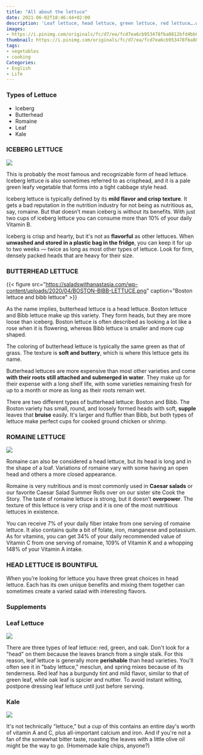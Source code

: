 ```yaml
---
title: "All about the lettuce"
date: 2021-06-02T18:46:44+02:00
description: 'Leaf lettuce, head lettuce, green lettuce, red lettuce….who knew there were so many kinds of lettuce? This is your handy guide to knowing what kind of lettuce your are eating with.'
images:
- https://i.pinimg.com/originals/fc/d7/ea/fcd7ea6cb953478fba8812bfd4bb871c.jpg
thumbnail: https://i.pinimg.com/originals/fc/d7/ea/fcd7ea6cb953478fba8812bfd4bb871c.jpg
tags:
- vegetables
- cooking
Categories:
- English
- Life
---
```


### Types of Lettuce

* Iceberg
* Butterhead
* Romaine
* Leaf
* Kale

### ICEBERG LETTUCE

![](https://thumbor.thedailymeal.com/epsdQkItviwDv6Wt3Ti2oEYCDY4=//https://www.thedailymeal.com/sites/default/files/story/2018/dreamstime_m_59125618.jpg)

This is probably the most famous and recognizable form of head lettuce. Iceberg lettuce is also sometimes referred to as crisphead, and it is a pale green leafy vegetable that forms into a tight cabbage style head.

Iceberg lettuce is typically defined by its **mild flavor and crisp texture**. It gets a bad reputation in the nutrition industry for not being as nutritious as, say, romaine. But that doesn’t mean iceberg is without its benefits. With just two cups of iceberg lettuce you can consume more than 10% of your daily Vitamin B.

Iceberg is crisp and hearty, but it's not as **flavorful** as other lettuces. When **unwashed and stored in a plastic bag in the fridge**, you can keep it for up to two weeks — twice as long as most other types of lettuce. Look for firm, densely packed heads that are heavy for their size.


### BUTTERHEAD LETTUCE

{{< figure src="https://saladswithanastasia.com/wp-content/uploads/2020/04/BOSTON-BIBB-LETTUCE.png"  caption="Boston lettuce and bibb lettuce" >}}

As the name implies, butterhead lettuce is a head lettuce. Boston lettuce and Bibb lettuce make up this variety. They form heads, but they are more loose than iceberg. Boston lettuce is often described as looking a lot like a rose when it is flowering, whereas Bibb lettuce is smaller and more cup shaped.

The coloring of butterhead lettuce is typically the same green as that of grass. The texture is **soft and buttery**, which is where this lettuce gets its name.

Butterhead lettuces are more expensive than most other varieties and come **with their roots still attached and submerged in water**. They make up for their expense with a long shelf life, with some varieties remaining fresh for up to a month or more as long as their roots remain wet.

There are two different types of butterhead lettuce: Boston and Bibb. The Boston variety has small, round, and loosely formed heads with soft, **supple** leaves that **bruise** easily. It's larger and fluffier than Bibb, but both types of lettuce make perfect cups for cooked ground chicken or shrimp.

### ROMAINE LETTUCE

![](https://s.cornershopapp.com/product-images/2765108.jpg?versionId=AvHhNIH9OMqiboTFktCMp6k3wUxhIADu)

Romaine can also be considered a head lettuce, but its head is long and in the shape of a loaf. Variations of romaine vary with some having an open head and others a more closed appearance.

Romaine is very nutritious and is most commonly used in **Caesar salads** or our favorite Caesar Salad Summer Rolls over on our sister site Cook the Story. The taste of romaine lettuce is strong, but it doesn’t **overpower**. The texture of this lettuce is very crisp and it is one of the most nutritious lettuces in existence.

You can receive 7% of your daily fiber intake from one serving of romaine lettuce. It also contains quite a bit of folate, iron, manganese and potassium. As for vitamins, you can get 34% of your daily recommended value of Vitamin C from one serving of romaine, 109% of Vitamin K and a whopping 148% of your Vitamin A intake.

### HEAD LETTUCE IS BOUNTIFUL

When you’re looking for lettuce you have three great choices in head lettuce. Each has its own unique benefits and mixing them together can sometimes create a varied salad with interesting flavors.

### Supplements

### Leaf Lettuce

![](https://hips.hearstapps.com/hmg-prod.s3.amazonaws.com/images/red-leaf-and-green-leaf-lettuce-arrangement-royalty-free-image-477845260-1548273963.jpg?crop=0.447xw:1.00xh;0.265xw,0&resize=980:*)

There are three types of leaf lettuce: red, green, and oak. Don't look for a "head" on them because the leaves branch from a single stalk. For this reason, leaf lettuce is generally more **perishable** than head varieties. You'll often see it in "baby lettuce," mesclun, and spring mixes because of its tenderness. Red leaf has a burgundy tint and mild flavor, similar to that of green leaf, while oak leaf is spicier and nuttier. To avoid instant wilting, postpone dressing leaf lettuce until just before serving.

### Kale

![](https://eatingrules.com/wp-content/uploads/2012/10/red-russian-kale-lacinato-kale-redbor-kale-green-scotch-kale.jpg)

It's not technically "lettuce," but a cup of this contains an entire day's worth of vitamin A and C, plus all-important calcium and iron. And if you're not a fan of the somewhat bitter taste, roasting the leaves with a little olive oil might be the way to go. (Homemade kale chips, anyone?)
